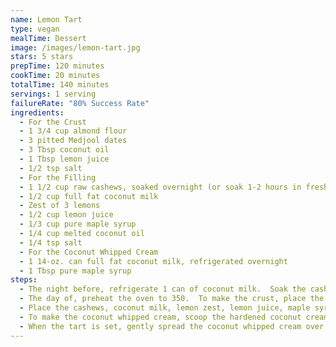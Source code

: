 ```yaml
---
name: Lemon Tart
type: vegan
mealTime: Dessert
image: /images/lemon-tart.jpg
stars: 5 stars
prepTime: 120 minutes
cookTime: 20 minutes
totalTime: 140 minutes
servings: 1 serving
failureRate: "80% Success Rate"
ingredients:
  - For the Crust
  - 1 3/4 cup almond flour
  - 3 pitted Medjool dates
  - 3 Tbsp coconut oil
  - 1 Tbsp lemon juice
  - 1/2 tsp salt
  - For the Filling
  - 1 1/2 cup raw cashews, soaked overnight (or soak 1-2 hours in freshly boiled water)
  - 1/2 cup full fat coconut milk
  - Zest of 3 lemons
  - 1/2 cup lemon juice
  - 1/3 cup pure maple syrup
  - 1/4 cup melted coconut oil
  - 1/4 tsp salt
  - For the Coconut Whipped Cream
  - 1 14-oz. can full fat coconut milk, refrigerated overnight
  - 1 Tbsp pure maple syrup
steps:
  - The night before, refrigerate 1 can of coconut milk.  Soak the cashews in cool water and refrigerate overnight.  If you forget to soak the cashews, then on the day you're making the tart, bring a small pot of water to a boil.  Remove from heat and pour the hot water over the cashews; soak 1-2 hours then drain.
  - The day of, preheat the oven to 350.  To make the crust, place the almond flour, dates, coconut oil, lemon juice, and salt into a food processor.  Pulse several times until the mixture resembles wet sand.  It will be a bit sticky.  Pour the crust mixture into a lightly greased tart pan, pressing firmly.  Make sure to press some of the mixture up the sides of the pan.  Using a fork, poke holes at least every square inch into the bottom of the pan.  Bake at 350 for 8-10 minutes until fragrant.  Remove and cool completely.
  - Place the cashews, coconut milk, lemon zest, lemon juice, maple syrup, coconut oil, and salt into a high-powered blender.  Blend, scraping down the sides as needed, until creamy.  Pour this mixture into the cooled crust, spreading evenly with a spatula.  Refrigerate 2 hours or until set.
  - To make the coconut whipped cream, scoop the hardened coconut cream out from the can of refrigerated coconut milk.  Place it into a bowl with the maple syrup.  Blend using a hand mixer.  You can add a little of the leftover coconut water if needed to help the mixture come together.  Only add a tablespoon at a time.
  - When the tart is set, gently spread the coconut whipped cream over top.  Garnish with lemon zest.  Chill until ready to serve.
---
```

